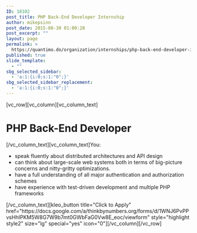 ```yaml
---
ID: 18102
post_title: PHP Back-End Developer Internship
author: mikepsinn
post_date: 2015-08-30 01:00:28
post_excerpt: ""
layout: page
permalink: >
  https://quantimo.do/organization/internships/php-back-end-developer-internship/
published: true
slide_template:
  - ""
sbg_selected_sidebar:
  - 'a:1:{i:0;s:1:"0";}'
sbg_selected_sidebar_replacement:
  - 'a:1:{i:0;s:1:"0";}'
---
```

[vc_row][vc_column][vc_column_text]
<h1>PHP Back-End Developer</h1>
[/vc_column_text][vc_column_text]You:
<ul>
	<li>speak fluently about distributed architectures and API design</li>
	<li>can think about large-scale web systems both in terms of big-picture concerns and nitty-gritty optimizations.</li>
	<li>have a full understanding of all major authentication and authorization schemes</li>
	<li>have experience with test-driven development and multiple PHP frameworks</li>
</ul>
[/vc_column_text][kleo_button title="Click to Apply" href="https://docs.google.com/a/thinkbynumbers.org/forms/d/1WNJ6PvPPvsHhIPKM5W8G7W9b7mt0GWbFaG0Vw8E_eoc/viewform" style="highlight style2" size="lg" special="yes" icon="0"][/vc_column][/vc_row]